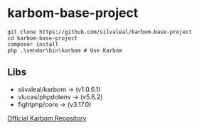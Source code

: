 # karbom-base-project

```shell
git clone https://github.com/silvaleal/karbom-base-project
cd karbom-base-project
composer install
php .\vendor\bin\karbom # Use Karbom
```

## Libs
- silvaleal/karbom -> (v1.0.6.1)
- vlucas/phpdotenv -> (v5.6.2)
- fightphp/core    -> (v3.17.0)

[Official Karbom Repository](https://github.com/silvaleal/karbom)
